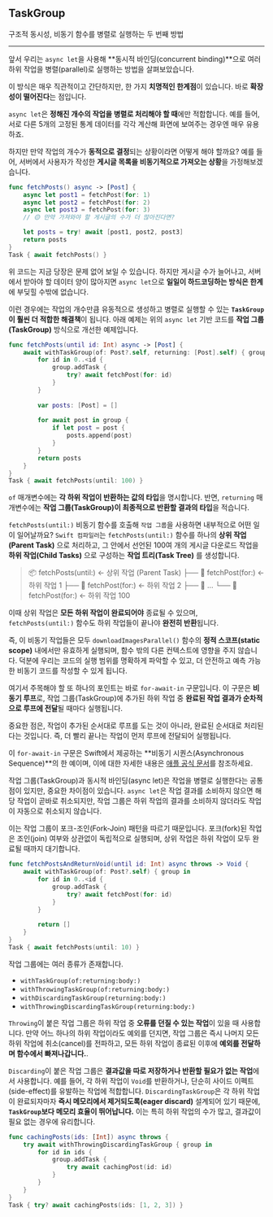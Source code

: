 ## TaskGroup
구조적 동시성, 비동기 함수를 병렬로 실행하는 두 번째 방법

---

앞서 우리는 `async let`을 사용해 **동시적 바인딩(concurrent binding)**으로
여러 하위 작업을 병렬(parallel)로 실행하는 방법을 살펴보았습니다.

이 방식은 매우 직관적이고 간단하지만, 한 가지 **치명적인 한계점**이 있습니다. 바로 **확장성이 떨어진다**는 점입니다.

`async let`은 **정해진 개수의 작업을 병렬로 처리해야 할 때**에만 적합합니다. 예를 들어, 서로 다른 5개의 고정된 통계 데이터를 각각 계산해 화면에 보여주는 경우엔 매우 유용하죠.

하지만 만약 작업의 개수가 **동적으로 결정**되는 상황이라면 어떻게 해야 할까요? 예를 들어, 서버에서 사용자가 작성한 **게시글 목록을 비동기적으로 가져오는 상황**을 가정해보겠습니다.

```swift
func fetchPosts() async -> [Post] {
    async let post1 = fetchPost(for: 1)
    async let post2 = fetchPost(for: 2)
    async let post3 = fetchPost(for: 3)
    // 🟡 만약 가져와야 할 게시글의 수가 더 많아진다면?

    let posts = try! await [post1, post2, post3]
    return posts
}
Task { await fetchPosts() }
```

위 코드는 지금 당장은 문제 없어 보일 수 있습니다. 하지만 게시글 수가 늘어나고, 서버에서 받아야 할 데이터 양이 많아지면 `async let`으로 **일일이 하드코딩하는 방식은 한계**에 부딪힐 수밖에 없습니다.

이런 경우에는 작업의 개수만큼 유동적으로 생성하고 병렬로 실행할 수 있는 **`TaskGroup`이 훨씬 더 적합한 해결책**이 됩니다. 아래 예제는 위의 `async let` 기반 코드를 **작업 그룹(TaskGroup)** 방식으로 개선한 예제입니다.

```swift
func fetchPosts(until id: Int) async -> [Post] {
    await withTaskGroup(of: Post?.self, returning: [Post].self) { group in
        for id in 0..<id {
            group.addTask {
                try? await fetchPost(for: id)
            }
        }
        
        var posts: [Post] = []
        
        for await post in group {
            if let post = post {
                posts.append(post)
            }
        }
        return posts
    }
}
Task { await fetchPosts(until: 100) }
```

`of` 매개변수에는 **각 하위 작업이 반환하는 값의 타입**을 명시합니다. 반면, `returning` 매개변수에는 **작업 그룹(TaskGroup)이 최종적으로 반환할 결과의 타입**을 적습니다.

`fetchPosts(until:)` 비동기 함수를 호출해 `작업 그룹`을 사용하면 내부적으로 어떤 일이 일어날까요? `Swift 컴파일러`는 `fetchPosts(until:)` 함수를 하나의 **상위 작업(Parent Task)** 으로 처리하고, 그 안에서 선언된 100여 개의 게시글 다운로드 작업을 **하위 작업(Child Tasks)** 으로 구성하는 **작업 트리(Task Tree)** 를 생성합니다.

> 📦 fetchPosts(until:)  ← 상위 작업 (Parent Task)
>  ├── 🧵 fetchPost(for:)  ← 하위 작업 1
>  ├── 🧵 fetchPost(for:)  ← 하위 작업 2
>  ├── 🧵 ...
>  └── 🧵 fetchPost(for:)  ← 하위 작업 100

이때 상위 작업은 **모든 하위 작업이 완료되어야** 종료될 수 있으며, `fetchPosts(until:)` 함수도 하위 작업들이 끝나야 **완전히 반환**됩니다.

즉, 이 비동기 작업들은 모두 `downloadImagesParallel()` 함수의 **정적 스코프(static scope)** 내에서만 유효하게 실행되며, 함수 밖의 다른 컨텍스트에 영향을 주지 않습니다. 덕분에 우리는 코드의 실행 범위를 명확하게 파악할 수 있고, 더 안전하고 예측 가능한 비동기 코드를 작성할 수 있게 됩니다.


여기서 주목해야 할 또 하나의 포인트는 바로 `for-await-in` 구문입니다. 이 구문은 **비동기 루프**로, 작업 그룹(TaskGroup)에 추가된 하위 작업 중 **완료된 작업 결과가 순차적으로 루프에 전달**될 때마다 실행됩니다.

중요한 점은, 작업이 추가된 순서대로 루프를 도는 것이 아니라, 완료된 순서대로 처리된다는 것입니다. 즉, 더 빨리 끝나는 작업이 먼저 루프에 전달되어 실행됩니다.

이 `for-await-in` 구문은 Swift에서 제공하는 **비동기 시퀀스(Asynchronous Sequence)**의 한 예이며, 이에 대한 자세한 내용은 [애플 공식 문서](https://developer.apple.com/documentation/swift/asyncsequence)를 참조하세요.


작업 그룹(TaskGroup)과 동시적 바인딩(async let)은 작업을 병렬로 실행한다는 공통점이 있지만, 중요한 차이점이 있습니다. `async let`은 작업 결과를 소비하지 않으면 해당 작업이 곧바로 취소되지만, 작업 그룹은 하위 작업의 결과를 소비하지 않더라도 작업이 자동으로 취소되지 않습니다.

이는 작업 그룹이 포크-조인(Fork-Join) 패턴을 따르기 때문입니다. 포크(fork)된 작업은 조인(join) 여부와 상관없이 독립적으로 실행되며, 상위 작업은 하위 작업이 모두 완료될 때까지 대기합니다.

```swift
func fetchPostsAndReturnVoid(until id: Int) async throws -> Void {
    await withTaskGroup(of: Post?.self) { group in
        for id in 0..<id {
            group.addTask {
                try? await fetchPost(for: id)
            }
        }
        
        return []
    }
}
Task { await fetchPosts(until: 10) }
```


작업 그룹에는 여러 종류가 존재합니다.
- `withTaskGroup(of:returning:body:)`
- `withThrowingTaskGroup(of:returning:body:)`
- `withDiscardingTaskGroup(returning:body:)`
- `withThrowingDiscardingTaskGroup(returning:body:)`

`Throwing`이 붙은 작업 그룹은 하위 작업 중 **오류를 던질 수 있는 작업**이 있을 때 사용합니다. 만약 어느 하나의 하위 작업이라도 예외를 던지면, 작업 그룹은 즉시 나머지 모든 하위 작업에 취소(cancel)를 전파하고, 모든 하위 작업이 종료된 이후에 **예외를 전달하며 함수에서 빠져나갑니다.**.

`Discarding`이 붙은 작업 그룹은 **결과값을 따로 저장하거나 반환할 필요가 없는 작업**에서 사용합니다. 예를 들어, 각 하위 작업이 `Void`를 반환하거나, 단순히 사이드 이펙트(side-effect)를 유발하는 작업에 적합합니다. `DiscardingTaskGroup`은 각 하위 작업이 완료되자마자 **즉시 메모리에서 제거되도록(eager discard)** 설계되어 있기 때문에, **`TaskGroup`보다 메모리 효율이 뛰어납니다.** 이는 특히 하위 작업의 수가 많고, 결과값이 필요 없는 경우에 유리합니다.

```swift
func cachingPosts(ids: [Int]) async throws {
    try await withThrowingDiscardingTaskGroup { group in
        for id in ids {
            group.addTask {
                try await cachingPost(id: id)
            }
        }
    }
}
Task { try? await cachingPosts(ids: [1, 2, 3]) }
```

